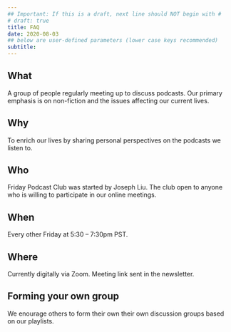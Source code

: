 ```yaml
---
## Important: If this is a draft, next line should NOT begin with #
# draft: true
title: FAQ
date: 2020-08-03
## below are user-defined parameters (lower case keys recommended)
subtitle:
---
```


## What
A group of people regularly meeting up to discuss podcasts.
Our primary emphasis is on non-fiction and the issues affecting our current lives.

## Why
To enrich our lives by sharing personal perspectives on the podcasts we listen to.

## Who
Friday Podcast Club was started by Joseph Liu.
The club open to anyone who is willing to participate in our online meetings.

## When
Every other Friday at 5:30 &ndash; 7:30pm PST.

## Where
Currently digitally via Zoom. Meeting link sent in the newsletter.

## Forming your own group
We enourage others to form their own their own discussion groups based on our playlists.

<!--
 created 2020-08-03 16:33:57.385983 -0700 PDT m=+0.084009722
-->
